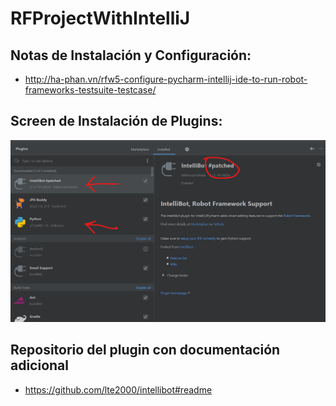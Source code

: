 # RFProjectWithIntelliJ

## Notas de Instalación y Configuración:
 * http://ha-phan.vn/rfw5-configure-pycharm-intellij-ide-to-run-robot-frameworks-testsuite-testcase/

## Screen de Instalación de Plugins:
![IntelliJ Plugins](resources/images/plugin_configuration.png)

## Repositorio del plugin con documentación adicional

 * https://github.com/lte2000/intellibot#readme
